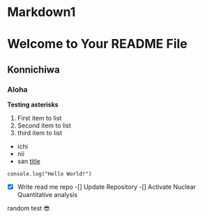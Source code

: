 # Markdown1

# Welcome to Your README File
## Konnichiwa
### Aloha
**Testing asterisks**
1. First item to list
2. Second item to list
3. third item to list

- ichi
- nii
- san
[title](https://google.com/) 

`console.log("Hello World!")`
-[x] Write read me repo 
-[] Update Repository
-[] Activate Nuclear Quantitative analysis

random test :sunglasses:


